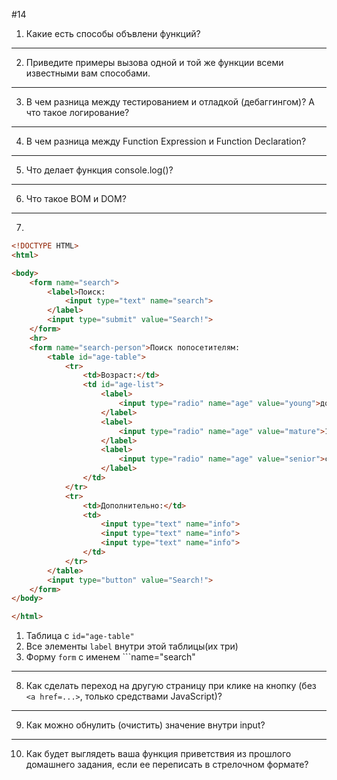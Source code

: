 #14
1. Какие есть способы объвлени функций?
***
2. Приведите примеры вызова одной и той же функции всеми известными вам способами.
***
3. В чем разница между тестированием и отладкой (дебаггингом)? А что такое логирование?
***
4. В чем разница между Function Expression и Function Declaration?
***
5. Что делает функция console.log()?
***
6. Что такое BOM и DOM?
***
7.
```html 
<!DOCTYPE HTML>
<html>

<body>
    <form name="search">
        <label>Поиск:
            <input type="text" name="search">
        </label>
        <input type="submit" value="Search!">
    </form>
    <hr>
    <form name="search-person">Поиск попосетителям:
        <table id="age-table">
            <tr>
                <td>Возраст:</td>
                <td id="age-list">
                    <label>
                        <input type="radio" name="age" value="young">до 18
                    </label>
                    <label>
                        <input type="radio" name="age" value="mature">18-50
                    </label>
                    <label>
                        <input type="radio" name="age" value="senior">старше 50
                    </label>
                </td>
            </tr>
            <tr>
                <td>Дополнительно:</td>
                <td>
                    <input type="text" name="info">
                    <input type="text" name="info">
                    <input type="text" name="info">
                </td>
            </tr>
        </table>
        <input type="button" value="Search!">
    </form> 
</body>

</html>
```
1) Таблица с ```id="age-table"```
2) Все элементы ```label``` внутри этой таблицы(их три)
3) Форму ```form``` с именем ```name="search"
***
8. Как сделать переход на другую страницу при клике на кнопку (без ```<a href=...>```, только средствами JavaScript)?
***
9. Как можно обнулить (очистить) значение внутри input?
***
10. Как будет выглядеть ваша функция приветствия из прошлого домашнего задания, если ее переписать в стрелочном формате?